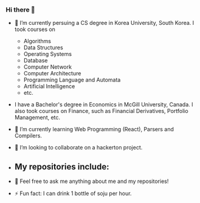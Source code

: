 ### Hi there 👋

<!--
**dqgthb/dqgthb** is a ✨ _special_ ✨ repository because its `README.md` (this file) appears on your GitHub profile.

Here are some ideas to get you started:
- 🔭 I’m currently working on ...
- 🌱 I’m currently learning ...
- 👯 I’m looking to collaborate on ...
- 🤔 I’m looking for help with ...
- 💬 Ask me about ...
- 📫 How to reach me: ...
- 😄 Pronouns: ...
- ⚡ Fun fact: ...
-->

- 🔭 I’m currently persuing a CS degree in Korea University, South Korea. I took courses on
  - Algorithms
  - Data Structures
  - Operating Systems
  - Database
  - Computer Network
  - Computer Architecture
  - Programming Language and Automata
  - Artificial Intelligence
  - etc.
- I have a Bachelor's degree in Economics in McGill University, Canada. I also took courses on Finance, such as Financial Derivatives, Portfolio Management, etc.
- 🌱 I’m currently learning Web Programming (React), Parsers and Compilers.
- 👯 I’m looking to collaborate on a hackerton project.

- My repositories include:
  - 

- 💬 Feel free to ask me anything about me and my repositories!
- ⚡ Fun fact: I can drink 1 bottle of soju per hour.

